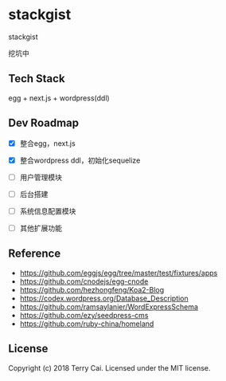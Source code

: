 # stackgist
stackgist

挖坑中



## Tech Stack

egg + next.js + wordpress(ddl)



## Dev Roadmap

- [x] 整合egg，next.js 
- [x] 整合wordpress ddl，初始化sequelize
- [ ] 用户管理模块
- [ ] 后台搭建
- [ ] 系统信息配置模块
- [ ] 其他扩展功能


## Reference

- https://github.com/eggjs/egg/tree/master/test/fixtures/apps
- https://github.com/cnodejs/egg-cnode
- https://github.com/hezhongfeng/Koa2-Blog 
- https://codex.wordpress.org/Database_Description
- https://github.com/ramsaylanier/WordExpressSchema
- https://github.com/ezy/seedpress-cms
- https://github.com/ruby-china/homeland


## License

Copyright (c) 2018 Terry Cai. Licensed under the MIT license.








